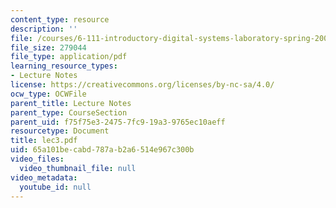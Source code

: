 ```yaml
---
content_type: resource
description: ''
file: /courses/6-111-introductory-digital-systems-laboratory-spring-2006/65a101becabd787ab2a6514e967c300b_lec3.pdf
file_size: 279044
file_type: application/pdf
learning_resource_types:
- Lecture Notes
license: https://creativecommons.org/licenses/by-nc-sa/4.0/
ocw_type: OCWFile
parent_title: Lecture Notes
parent_type: CourseSection
parent_uid: f75f75e3-2475-7fc9-19a3-9765ec10aeff
resourcetype: Document
title: lec3.pdf
uid: 65a101be-cabd-787a-b2a6-514e967c300b
video_files:
  video_thumbnail_file: null
video_metadata:
  youtube_id: null
---
```

